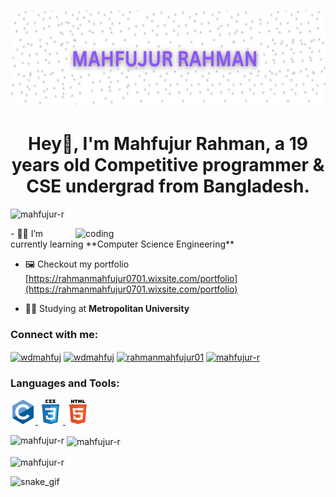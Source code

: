 <h1 align="center">
  <img src="mahfuj.jpg" height="150" width="-10" />
</h1>

<h1 align="center">Hey👋, I'm Mahfujur Rahman, a 19 years old Competitive programmer & CSE undergrad from Bangladesh.</h1>
<p align="left"> <img src="https://komarev.com/ghpvc/?username=mahfujur-r&label=Profile%20views&color=0e75b6&style=flat" alt="mahfujur-r" /> </p>
<img align="right" alt="coding"width="400"src="https://user-images.githubusercontent.com/55389276/140866485-8fb1c876-9a8f-4d6a-98dc-08c4981eaf70.gif">
- 👨‍💻 I’m currently learning **Computer Science Engineering**

- 🖼️ Checkout my portfolio [https://rahmanmahfujur0701.wixsite.com/portfolio](https://rahmanmahfujur0701.wixsite.com/portfolio)

- 👨‍💻 Studying at **Metropolitan University**

<h3 align="left">Connect with me:</h3>
<p align="left">
<a href="https://fb.com/wdmahfuj" target="blank"><img align="center" src="https://raw.githubusercontent.com/rahuldkjain/github-profile-readme-generator/master/src/images/icons/Social/facebook.svg" alt="wdmahfuj" height="30" width="40" /></a>
<a href="https://instagram.com/wdmahfuj" target="blank"><img align="center" src="https://raw.githubusercontent.com/rahuldkjain/github-profile-readme-generator/master/src/images/icons/Social/instagram.svg" alt="wdmahfuj" height="30" width="40" /></a>
<a href="https://www.hackerrank.com/rahmanmahfujur01" target="blank"><img align="center" src="https://raw.githubusercontent.com/rahuldkjain/github-profile-readme-generator/master/src/images/icons/Social/hackerrank.svg" alt="rahmanmahfujur01" height="30" width="40" /></a>
<a href="https://codeforces.com/profile/mahfujur-r" target="blank"><img align="center" src="https://raw.githubusercontent.com/rahuldkjain/github-profile-readme-generator/master/src/images/icons/Social/codeforces.svg" alt="mahfujur-r" height="30" width="40" /></a>
</p>

<h3 align="left">Languages and Tools:</h3>
<p align="left"> <a href="https://www.cprogramming.com/" target="_blank" rel="noreferrer"> <img src="https://raw.githubusercontent.com/devicons/devicon/master/icons/c/c-original.svg" alt="c" width="40" height="40"/> </a> <a href="https://www.w3schools.com/css/" target="_blank" rel="noreferrer"> <img src="https://raw.githubusercontent.com/devicons/devicon/master/icons/css3/css3-original-wordmark.svg" alt="css3" width="40" height="40"/> </a> <a href="https://www.w3.org/html/" target="_blank" rel="noreferrer"> <img src="https://raw.githubusercontent.com/devicons/devicon/master/icons/html5/html5-original-wordmark.svg" alt="html5" width="40" height="40"/> </a> </p>

<p><img align="left" src="https://github-readme-stats.vercel.app/api/top-langs?username=mahfujur-r&show_icons=true&locale=en&layout=compact" alt="mahfujur-r" /></p>

<p>&nbsp;<img align="center" src="https://github-readme-stats.vercel.app/api?username=mahfujur-r&show_icons=true&locale=en" alt="mahfujur-r" /></p>

<p><img align="center" src="https://github-readme-streak-stats.herokuapp.com/?user=mahfujur-r&" alt="mahfujur-r" /></p>



 
![snake_gif](https://github.com/mahfujur-r/mahfujur-r/blob/output/github-snake-dark.svg)
